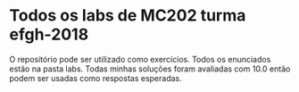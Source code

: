 # Todos os labs de MC202 turma efgh-2018

O repositório pode ser utilizado como exercícios. Todos os enunciados estão na pasta labs.
Todas minhas soluções foram avaliadas com 10.0 então podem ser usadas como respostas esperadas.
